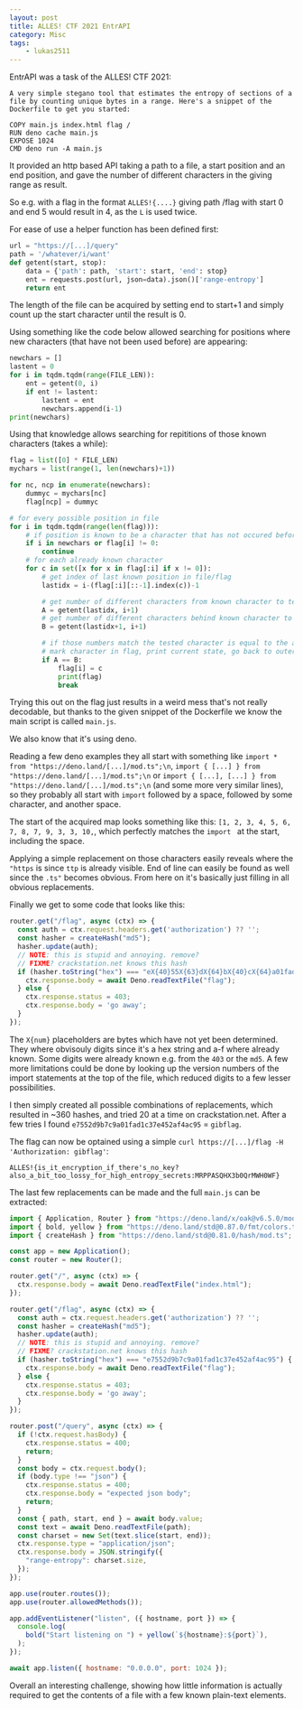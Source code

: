 ```yaml
---
layout: post
title: ALLES! CTF 2021 EntrAPI
category: Misc
tags: 
    - lukas2511
---
```


EntrAPI was a task of the ALLES! CTF 2021:

```
A very simple stegano tool that estimates the entropy of sections of a file by counting unique bytes in a range. Here's a snippet of the Dockerfile to get you started:

COPY main.js index.html flag /
RUN deno cache main.js
EXPOSE 1024
CMD deno run -A main.js
```

It provided an http based API taking a path to a file, a start position and an end position, and gave the number of different characters in the giving range as result.

So e.g. with a flag in the format `ALLES!{....}` giving path /flag with start 0 and end 5 would result in 4, as the `L` is used twice.

For ease of use a helper function has been defined first:

```python
url = "https://[...]/query"
path = '/whatever/i/want'
def getent(start, stop):
    data = {'path': path, 'start': start, 'end': stop}
    ent = requests.post(url, json=data).json()['range-entropy']
    return ent
```

The length of the file can be acquired by setting end to start+1 and simply count up the start character until the result is 0.

Using something like the code below allowed searching for positions where new characters (that have not been used before) are appearing:

```python
newchars = []
lastent = 0
for i in tqdm.tqdm(range(FILE_LEN)):
    ent = getent(0, i)
    if ent != lastent:
        lastent = ent
        newchars.append(i-1)
print(newchars)
```

Using that knowledge allows searching for repititions of those known characters (takes a while):

```python
flag = list([0] * FILE_LEN)
mychars = list(range(1, len(newchars)+1))

for nc, ncp in enumerate(newchars):
    dummyc = mychars[nc]
    flag[ncp] = dummyc

# for every possible position in file
for i in tqdm.tqdm(range(len(flag))):
    # if position is known to be a character that has not occured before or character is already known skip to next position
    if i in newchars or flag[i] != 0:
        continue
    # for each already known character
    for c in set([x for x in flag[:i] if x != 0]):
        # get index of last known position in file/flag
        lastidx = i-(flag[:i][::-1].index(c))-1

        # get number of different characters from known character to tested character
        A = getent(lastidx, i+1)
        # get number of different characters behind known character to tested character
        B = getent(lastidx+1, i+1)

        # if those numbers match the tested character is equal to the already known character
        # mark character in flag, print current state, go back to outer loop
        if A == B:
            flag[i] = c
            print(flag)
            break
```

Trying this out on the flag just results in a weird mess that's not really decodable, but thanks to the given snippet of the Dockerfile we know the main script is called `main.js`.

We also know that it's using deno.

Reading a few deno examples they all start with something like `import * from "https://deno.land/[...]/mod.ts";\n`, `import { [...] } from "https://deno.land/[...]/mod.ts";\n` or `import { [...], [...] } from "https://deno.land/[...]/mod.ts";\n` (and some more very similar lines), so they probably all start with `import` followed by a space, followed by some character, and another space.

The start of the acquired map looks something like this: `[1, 2, 3, 4, 5, 6, 7, 8, 7, 9, 3, 3, 10,`, which perfectly matches the `import ` at the start, including the space.

Applying a simple replacement on those characters easily reveals where the `"https` is since `ttp` is already visible. End of line can easily be found as well since the `.ts"` becomes obvious.
From here on it's basically just filling in all obvious replacements.

Finally we get to some code that looks like this:

```javascript
router.get("/flag", async (ctx) => {
  const auth = ctx.request.headers.get('authorization') ?? '';
  const hasher = createHash("md5");
  hasher.update(auth);
  // NOTE: this is stupid and annoying. remove?
  // FIXME? crackstation.net knows this hash
  if (hasher.toString("hex") === "eX{40}55X{63}dX{64}bX{40}cX{64}a01fad1c3X{40}e45X{63}af4acX{64}5") {
    ctx.response.body = await Deno.readTextFile("flag");
  } else {
    ctx.response.status = 403;
    ctx.response.body = 'go away';
  }
});
```

The `X{num}` placeholders are bytes which have not yet been determined. They where obvisouly digits since it's a hex string and a-f where already known.
Some digits were already known e.g. from the `403` or the `md5`. A few more limitations could be done by looking up the version numbers of the import
statements at the top of the file, which reduced digits to a few lesser possibilities.

I then simply created all possible combinations of replacements, which resulted in ~360 hashes, and tried 20 at a time on crackstation.net.
After a few tries I found `e7552d9b7c9a01fad1c37e452af4ac95` = `gibflag`.

The flag can now be optained using a simple `curl https://[...]/flag -H 'Authorization: gibflag'`:

`ALLES!{is_it_encryption_if_there's_no_key?also_a_bit_too_lossy_for_high_entropy_secrets:MRPPASQHX3b0QrMWH0WF}`

The last few replacements can be made and the full `main.js` can be extracted:

```javascript
import { Application, Router } from "https://deno.land/x/oak@v6.5.0/mod.ts";
import { bold, yellow } from "https://deno.land/std@0.87.0/fmt/colors.ts";
import { createHash } from "https://deno.land/std@0.81.0/hash/mod.ts";

const app = new Application();
const router = new Router();

router.get("/", async (ctx) => {
  ctx.response.body = await Deno.readTextFile("index.html");
});

router.get("/flag", async (ctx) => {
  const auth = ctx.request.headers.get('authorization') ?? '';
  const hasher = createHash("md5");
  hasher.update(auth);
  // NOTE: this is stupid and annoying. remove?
  // FIXME? crackstation.net knows this hash
  if (hasher.toString("hex") === "e7552d9b7c9a01fad1c37e452af4ac95") {
    ctx.response.body = await Deno.readTextFile("flag");
  } else {
    ctx.response.status = 403;
    ctx.response.body = 'go away';
  }
});

router.post("/query", async (ctx) => {
  if (!ctx.request.hasBody) {
    ctx.response.status = 400;
    return;
  }
  const body = ctx.request.body();
  if (body.type !== "json") {
    ctx.response.status = 400;
    ctx.response.body = "expected json body";
    return;
  }
  const { path, start, end } = await body.value;
  const text = await Deno.readTextFile(path);
  const charset = new Set(text.slice(start, end));
  ctx.response.type = "application/json";
  ctx.response.body = JSON.stringify({
    "range-entropy": charset.size,
  });
});

app.use(router.routes());
app.use(router.allowedMethods());

app.addEventListener("listen", ({ hostname, port }) => {
  console.log(
    bold("Start listening on ") + yellow(`${hostname}:${port}`),
  );
});

await app.listen({ hostname: "0.0.0.0", port: 1024 });
```

Overall an interesting challenge, showing how little information is actually required to get the contents of a file with a few known plain-text elements.













